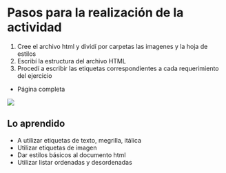 # Pasos para la realización de la actividad

1. Cree el archivo html y dividí por carpetas las imagenes y la hoja de estilos
2. Escribí la estructura del archivo HTML
3. Procedí a escribir las etiquetas correspondientes a cada requerimiento del ejercicio

- Página completa

![](/img/Página-completa.png)

## Lo aprendido

- A utilizar etiquetas de texto, megrilla, itálica
- Utilizar etiquetas de imagen
- Dar estilos básicos al documento html
- Utilizar listar ordenadas y desordenadas
